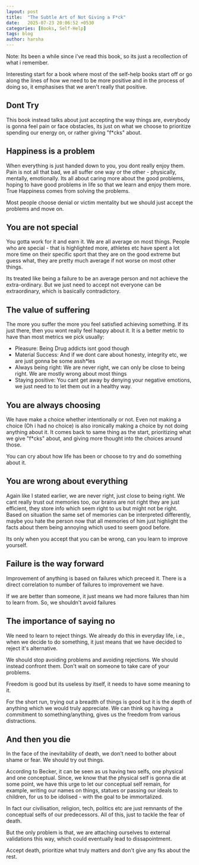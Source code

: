 ```yaml
---
layout: post
title:  "The Subtle Art of Not Giving a F*ck"
date:   2025-07-23 20:06:52 +0530
categories: [Books, Self-Help]
tags: blog
author: harsha
---
```


Note: Its been a while since i've read this book, so its just a recollection of what i remember.

Interesting start for a book where most of the self-help books start off or go along the lines of how we need to be more positive and in the process of doing so, it emphasises that we aren't really that positive.

## Dont Try

This book instead talks about just accepting the way things are, everybody is gonna feel pain or face obstacles, its just on what we choose to prioritize spending our energy on, or rather giving "f*cks" about.

## Happiness is a problem

When everything is just handed down to you, you dont really enjoy them. Pain is not all that bad, we all suffer one way or the other - physically, mentally, emotionally. Its all about caring more about the good problems, hoping to have good problems in life so that we learn and enjoy them more. True Happiness comes from solving the problems.

Most people choose denial or victim mentality but we should just accept the problems and move on. 

## You are not special

You gotta work for it and earn it. We are all average on most things. People who are special - that is highlighted more, athletes etc have spent a lot more time on their specific sport that they are on the good extreme but guess what, they are pretty much average if not worse on most other things.

Its treated like being a failure to be an average person and not achieve the extra-ordinary. But we just need to accept not everyone can be extraordinary, which is basically contradictory.

## The value of suffering

The more you suffer the more you feel satisfied achieving something. If its just there, then you wont really feel happy about it. It is a better metric to have than most metrics we pick usually:
- Pleasure: Being Drug addicts isnt good though
- Material Success: And if we dont care about honesty, integrity etc, we are just gonna be some assh*les
- Always being right: We are never right, we can only be close to being right. We are mostly wrong about most things
- Staying positive: You cant get away by denying your negative emotions, we just need to to let them out in a healthy way.

## You are always choosing

We have make a choice whether intentionally or not. Even not making a choice (Oh i had no choice) is also ironically making a choice by not doing anything about it. It comes back to same thing as the start, prioritizing what we give "f*cks" about, and giving more thought into the choices around those.

You can cry about how life has been or choose to try and do something about it.

## You are wrong about everything

Again like I stated earlier, we are never right, just close to being right. We cant really trust out memories too, our brains are not right they are just efficient, they store info which seem right to us but might not be right. Based on situation the same set of memories can be interpreted differently, maybe you hate the person now that all memories of him just highlight the facts about them being annoying which used to seem good before.

Its only when you accept that you can be wrong, can you learn to improve yourself.

## Failure is the way forward

Improvement of anything is based on failures which preceed it. There is a direct correlation to number of failures to improvement we have.

If we are better than someone, it just means we had more failures than him to learn from. So, we shouldn't avoid failures

## The importance of saying no

We need to learn to reject things. We already do this in everyday life, i.e., when we decide to do something, it just means that we have decided to reject it's alternative.

We should stop avoiding problems and avoiding rejections. We should instead confront them. Don't wait on someone to take care of your problems.

Freedom is good but its useless by itself, it needs to have some meaning to it.

For the short run, trying out a breadth of things is good but it is the depth of anything which we would truly appreciate. We can think og having a commitment to something/anything, gives us the freedom from various distractions.

## And then you die
In the face of the inevitability of death, we don't need to bother about shame or fear. We should try out things.

According to Becker, it can be seen as us having two selfs, one physical and one conceptual. Since, we know that the physical self is gonna die at some point, we have this urge to let our conceptual self remain, for example, writing our names on things, statues or passing our ideals to children, for us to be idolised - with the goal to be immortalized.

In fact our civilisation, religion, tech, politics etc are just remnants of the conceptual selfs of our predecessors. All of this, just to tackle the fear of death.

But the only problem is that, we are attaching ourselves to external validations this way, which could eventually lead to dissapointment.

Accept death, prioritize what truly matters and don't give any fks about the rest.